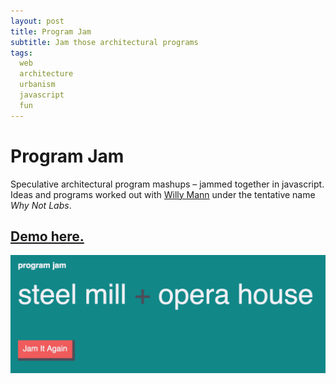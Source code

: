 ```yaml
---
layout: post
title: Program Jam
subtitle: Jam those architectural programs
tags:
  web
  architecture
  urbanism
  javascript
  fun
---
```


# Program Jam
Speculative architectural program mashups – jammed together in javascript. Ideas and programs worked out with [Willy Mann](http://www.willymann.com) under the tentative name *Why Not Labs*.

## [Demo here.](http://johnmccartin.github.io/program-jam/)

![Jam It](https://raw.githubusercontent.com/johnmccartin/johnmccartin.github.io/master/img/jam-it.png)